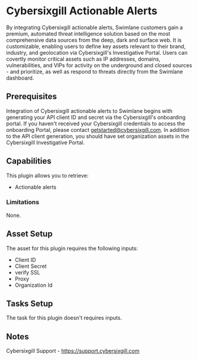# Cybersixgill Actionable Alerts

By integrating Cybersixgill actionable alerts, Swimlane customers gain a premium, automated threat intelligence solution based on the most comprehensive data sources from the deep, dark and surface web. It is customizable, enabling users to define key assets relevant to their brand, industry, and geolocation via Cybersixgill's Investigative Portal. 
Users can covertly monitor critical assets such as IP addresses, domains, vulnerabilities, and VIPs for activity on the underground and closed sources - and prioritize, as well as respond to threats directly from the Swimlane dashboard.

## Prerequisites

Integration of Cybersixgill actionable alerts to Swimlane begins with generating your API client ID and secret via the Cybersixgill's onboarding portal. If you haven't received your Cybersixgill credentials to access the onboarding Portal, please contact getstarted@cybersixgill.com.
In addition to the API client generation, you should have set organization assets in the Cybersixgill Investigative Portal.

## Capabilities

This plugin allows you to retrieve:

* Actionable alerts

### Limitations

None.

## Asset Setup

The asset for this plugin requires the following inputs:

* Client ID
* Client Secret
* verify SSL
* Proxy
* Organization Id
 
## Tasks Setup

The task for this plugin doesn't requires inputs.

## Notes

Cybersixgill Support - https://support.cybersixgill.com